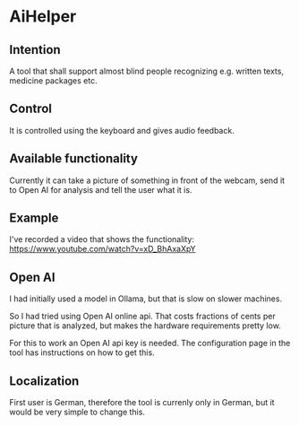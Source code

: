 # AiHelper

## Intention
A tool that shall support almost blind people recognizing e.g. written texts, medicine packages etc.

## Control
It is controlled using the keyboard and gives audio feedback.

## Available functionality
Currently it can take a picture of something in front of the webcam, send it to Open AI for analysis and tell the user what it is.

## Example
I've recorded a video that shows the functionality: https://www.youtube.com/watch?v=xD_BhAxaXpY

## Open AI
I had initially used a model in Ollama, but that is slow on slower machines.

So I had tried using Open AI online api. That costs fractions of cents per picture that is analyzed, but makes the hardware requirements pretty low.

For this to work an Open AI api key is needed.
The configuration page in the tool has instructions on how to get this. 

## Localization
First user is German, therefore the tool is currenly only in German, but it would be very simple to change this.
